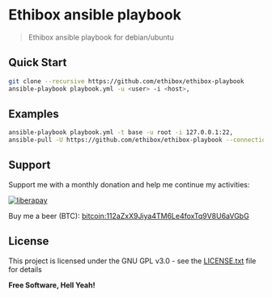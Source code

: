 Ethibox ansible playbook
===

> Ethibox ansible playbook for debian/ubuntu

## Quick Start

```bash
git clone --recursive https://github.com/ethibox/ethibox-playbook
ansible-playbook playbook.yml -u <user> -i <host>,
```

## Examples

```bash
ansible-playbook playbook.yml -t base -u root -i 127.0.0.1:22,
ansible-pull -U https://github.com/ethibox/ethibox-playbook --connection=local -i localhost, playbook.yml
```

## Support

Support me with a monthly donation and help me continue my activities:

[![liberapay](https://liberapay.com/assets/widgets/donate.svg)](https://liberapay.com/ston3o/donate)

Buy me a beer (BTC): [bitcoin:112aZxX9Jiya4TM6Le4foxTq9V8U6aVGbG](112aZxX9Jiya4TM6Le4foxTq9V8U6aVGbG)

## License

This project is licensed under the GNU GPL v3.0 - see the [LICENSE.txt](LICENSE.txt) file for details

**Free Software, Hell Yeah!**
